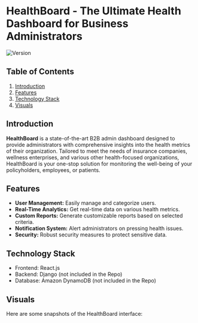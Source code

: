 # HealthBoard - The Ultimate Health Dashboard for Business Administrators

![Version](https://img.shields.io/badge/version-1.0.0-orange)

## Table of Contents

1. [Introduction](#introduction)
2. [Features](#features)
3. [Technology Stack](#technology-stack)
4. [Visuals](#visuals)


## Introduction

**HealthBoard** is a state-of-the-art B2B admin dashboard designed to provide administrators with comprehensive insights into the health metrics of their organization. Tailored to meet the needs of insurance companies, wellness enterprises, and various other health-focused organizations, HealthBoard is your one-stop solution for monitoring the well-being of your policyholders, employees, or patients.

## Features

- **User Management:** Easily manage and categorize users.
- **Real-Time Analytics:** Get real-time data on various health metrics.
- **Custom Reports:** Generate customizable reports based on selected criteria.
- **Notification System:** Alert administrators on pressing health issues.
- **Security:** Robust security measures to protect sensitive data.


## Technology Stack

- Frontend: React.js
- Backend: Django (not included in the Repo)
- Database: Amazon DynamoDB (not included in the Repo)

## Visuals

Here are some snapshots of the HealthBoard interface:
